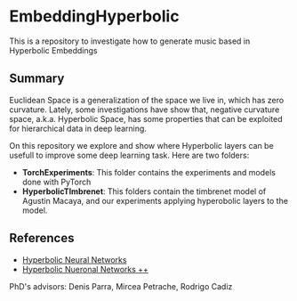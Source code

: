 # EmbeddingHyperbolic

This is a repository to investigate how to generate music based in Hyperbolic Embeddings

## Summary


Euclidean Space is a generalization of the space we live in, which has zero curvature. Lately, some investigations have show that, negative curvature space, a.k.a. Hyperbolic Space, has some properties that can be exploited for hierarchical data in deep learning.

On this repository we explore and show where Hyperbolic layers can be usefull to improve some deep learning task. Here are two folders:

- **TorchExperiments**: This folder contains the experiments and models done with PyTorch
- **HyperbolicTImbrenet**: This folders contain the timbrenet model of Agustin Macaya, and our experiments applying hyperobolic layers to the model.




## References

- [Hyperbolic Neural Networks](https://arxiv.org/abs/1909.02265)
- [Hyperbolic Nueronal Networks ++](https://arxiv.org/pdf/2006.08210.pdf)


PhD's advisors: Denis Parra, Mircea Petrache, Rodrigo Cadiz
